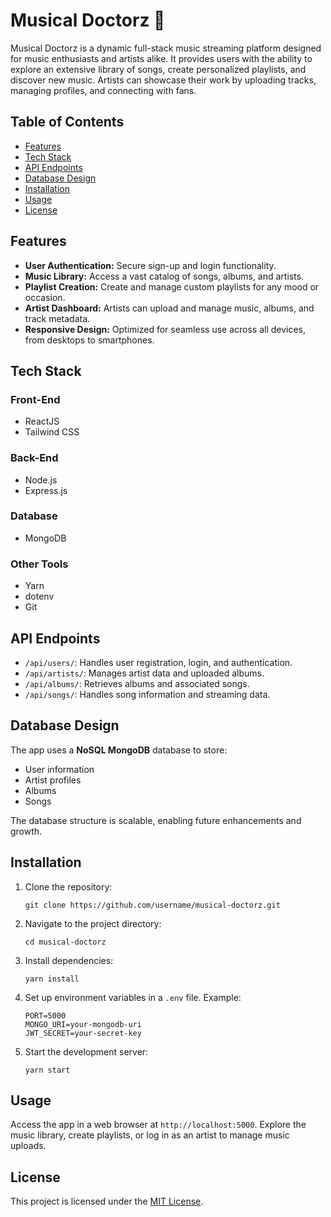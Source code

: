<!DOCTYPE html>
<html>
<head>
  <title>Musical Doctorz 🎵</title>
</head>
<body>
  <h1>Musical Doctorz 🎵</h1>
  <p>Musical Doctorz is a dynamic full-stack music streaming platform designed for music enthusiasts and artists alike. It provides users with the ability to explore an extensive library of songs, create personalized playlists, and discover new music. Artists can showcase their work by uploading tracks, managing profiles, and connecting with fans.</p>

  <h2>Table of Contents</h2>
  <ul>
    <li><a href="#features">Features</a></li>
    <li><a href="#tech-stack">Tech Stack</a></li>
    <li><a href="#api-endpoints">API Endpoints</a></li>
    <li><a href="#database-design">Database Design</a></li>
    <li><a href="#installation">Installation</a></li>
    <li><a href="#usage">Usage</a></li>
    <li><a href="#license">License</a></li>
  </ul>

  <h2 id="features">Features</h2>
  <ul>
    <li><strong>User Authentication:</strong> Secure sign-up and login functionality.</li>
    <li><strong>Music Library:</strong> Access a vast catalog of songs, albums, and artists.</li>
    <li><strong>Playlist Creation:</strong> Create and manage custom playlists for any mood or occasion.</li>
    <li><strong>Artist Dashboard:</strong> Artists can upload and manage music, albums, and track metadata.</li>
    <li><strong>Responsive Design:</strong> Optimized for seamless use across all devices, from desktops to smartphones.</li>
  </ul>

  <h2 id="tech-stack">Tech Stack</h2>
  <h3>Front-End</h3>
  <ul>
    <li>ReactJS</li>
    <li>Tailwind CSS</li>
  </ul>

  <h3>Back-End</h3>
  <ul>
    <li>Node.js</li>
    <li>Express.js</li>
  </ul>

  <h3>Database</h3>
  <ul>
    <li>MongoDB</li>
  </ul>

  <h3>Other Tools</h3>
  <ul>
    <li>Yarn</li>
    <li>dotenv</li>
    <li>Git</li>
  </ul>

  <h2 id="api-endpoints">API Endpoints</h2>
  <ul>
    <li><code>/api/users/</code>: Handles user registration, login, and authentication.</li>
    <li><code>/api/artists/</code>: Manages artist data and uploaded albums.</li>
    <li><code>/api/albums/</code>: Retrieves albums and associated songs.</li>
    <li><code>/api/songs/</code>: Handles song information and streaming data.</li>
  </ul>

  <h2 id="database-design">Database Design</h2>
  <p>The app uses a <strong>NoSQL MongoDB</strong> database to store:</p>
  <ul>
    <li>User information</li>
    <li>Artist profiles</li>
    <li>Albums</li>
    <li>Songs</li>
  </ul>
  <p>The database structure is scalable, enabling future enhancements and growth.</p>

  <h2 id="installation">Installation</h2>
  <ol>
    <li>Clone the repository:
      <pre><code>git clone https://github.com/username/musical-doctorz.git</code></pre>
    </li>
    <li>Navigate to the project directory:
      <pre><code>cd musical-doctorz</code></pre>
    </li>
    <li>Install dependencies:
      <pre><code>yarn install</code></pre>
    </li>
    <li>Set up environment variables in a <code>.env</code> file. Example:
      <pre><code>PORT=5000
MONGO_URI=your-mongodb-uri
JWT_SECRET=your-secret-key</code></pre>
    </li>
    <li>Start the development server:
      <pre><code>yarn start</code></pre>
    </li>
  </ol>

  <h2 id="usage">Usage</h2>
  <p>Access the app in a web browser at <code>http://localhost:5000</code>. Explore the music library, create playlists, or log in as an artist to manage music uploads.</p>

  <h2 id="license">License</h2>
  <p>This project is licensed under the <a href="LICENSE">MIT License</a>.</p>
</body>
</html>


